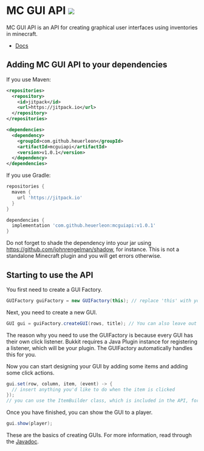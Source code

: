 # MC GUI API [![](https://jitpack.io/v/heuerleon/mcguiapi.svg)](https://jitpack.io/#heuerleon/mcguiapi)
MC GUI API is an API for creating graphical user interfaces using inventories in minecraft.
- [Docs](https://heuerleon.github.io/mcguiapi/)

## Adding MC GUI API to your dependencies
If you use Maven:
```xml
<repositories>
  <repository>
    <id>jitpack</id>
    <url>https://jitpack.io</url>
  </repository>
</repositories>

<dependencies>
  <dependency>
    <groupId>com.github.heuerleon</groupId>
    <artifactId>mcguiapi</artifactId>
    <version>v1.0.1</version>
  </dependency>
</dependencies>
```

If you use Gradle:
```groovy
repositories {
  maven {
    url 'https://jitpack.io'
  }
}

dependencies {
  implementation 'com.github.heuerleon:mcguiapi:v1.0.1'
}
```

Do not forget to shade the dependency into your jar using https://github.com/johnrengelman/shadow, for instance. This is not a standalone Minecraft plugin and you will get errors otherwise.

## Starting to use the API
You first need to create a GUI Factory.
```java
GUIFactory guiFactory = new GUIFactory(this); // replace 'this' with your Java Plugin instance if you don't call this in your main.
```

Next, you need to create a new GUI.
```java
GUI gui = guiFactory.createGUI(rows, title); // You can also leave out title if you don't wish to set a custom title.
```

The reason why you need to use the GUIFactory is because every GUI has their own click listener. Bukkit requires a Java Plugin instance for registering a listener, which will be your plugin. The GUIFactory automatically handles this for you.

Now you can start designing your GUI by adding some items and adding some click actions.
```java
gui.set(row, column, item, (event) -> {
  // insert anything you'd like to do when the item is clicked
});
// you can use the ItemBuilder class, which is included in the API, for adding items
```

Once you have finished, you can show the GUI to a player.
```java
gui.show(player);
```

These are the basics of creating GUIs. For more information, read through the [Javadoc](https://heuerleon.github.io/mcguiapi/).
